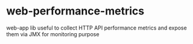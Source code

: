 # web-performance-metrics
web-app lib useful to collect HTTP API performance metrics and expose them via JMX for monitoring purpose
